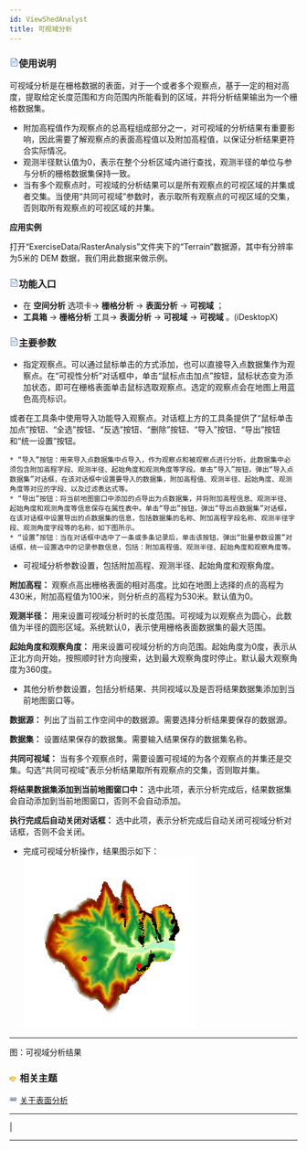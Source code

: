 ```yaml
---
id: ViewShedAnalyst
title: 可视域分析
---
```

### ![](../../../img/read.gif)使用说明

可视域分析是在栅格数据的表面，对于一个或者多个观察点，基于一定的相对高度，提取给定长度范围和方向范围内所能看到的区域，并将分析结果输出为一个栅格数据集。

  * 附加高程值作为观察点的总高程组成部分之一，对可视域的分析结果有重要影响，因此需要了解观察点的表面高程值以及附加高程值，以保证分析结果更符合实际情况。
  * 观测半径默认值为0，表示在整个分析区域内进行查找，观测半径的单位与参与分析的栅格数据集保持一致。
  * 当有多个观察点时，可视域的分析结果可以是所有观察点的可视区域的并集或者交集。当使用“共同可视域”参数时，表示取所有观察点的可视区域的交集，否则取所有观察点的可视区域的并集。

**应用实例**

打开“ExerciseData/RasterAnalysis”文件夹下的“Terrain”数据源，其中有分辨率为5米的 DEM 数据，我们用此数据来做示例。

### ![](../../img/read.gif)功能入口

  * 在 **空间分析** 选项卡-> **栅格分析** -> **表面分析** -> **可视域** ；
  * **工具箱** -> **栅格分析** 工具-> **表面分析** -> **可视域** -> **可视域** 。(iDesktopX)

### ![](../../img/read.gif)主要参数

  * 指定观察点。可以通过鼠标单击的方式添加，也可以直接导入点数据集作为观察点。在“可视性分析”对话框中，单击“鼠标点击加点”按钮，鼠标状态变为添加状态，即可在栅格表面单击鼠标选取观察点。选定的观察点会在地图上用蓝色高亮标识。

或者在工具条中使用导入功能导入观察点。对话框上方的工具条提供了“鼠标单击加点”按钮、“全选”按钮、“反选”按钮、“删除”按钮、“导入”按钮、“导出”按钮和“统一设置”按钮。

    * “导入”按钮：用来导入点数据集中点导入，作为观察点和被观察点进行分析。此数据集中必须包含附加高程字段、观测半径、起始角度和观测角度等字段。单击“导入”按钮，弹出“导入点数据集”对话框，在该对话框中设置要导入的数据集，附加高程值、观测半径、起始角度、观测角度等对应的字段、以及过滤表达式等。 
    * “导出”按钮：将当前地图窗口中添加的点导出为点数据集，并将附加高程信息、观测半径、起始角度和观测角度等信息保存在属性表中。单击“导出”按钮，弹出“导出点数据集”对话框，在该对话框中设置导出的点数据集的信息，包括数据集的名称、附加高程字段名称、观测半径字段、观测角度字段等的名称，如下图所示。
    * “设置”按钮：当在对话框中选中了一条或多条记录后，单击该按钮，弹出“批量参数设置”对话框，统一设置选中的记录参数信息，包括：附加高程值、观测半径、起始角度和观察角度等。
  * 可视域分析参数设置，包括附加高程、观测半径、起始角度和观察角度。

**附加高程：** 观察点高出栅格表面的相对高度。比如在地图上选择的点的高程为430米，附加高程值为100米，则分析点的高程为530米。默认值为0。

**观测半径：** 用来设置可视域分析时的长度范围。可视域为以观察点为圆心，此数值为半径的圆形区域。系统默认0，表示使用栅格表面数据集的最大范围。

**起始角度和观察角度：**
用来设置可视域分析的方向范围。起始角度为0度，表示从正北方向开始，按照顺时针方向搜索，达到最大观察角度时停止。默认最大观察角度为360度。

  * 其他分析参数设置，包括分析结果、共同视域以及是否将结果数据集添加到当前地图窗口等。

**数据源：** 列出了当前工作空间中的数据源。需要选择分析结果要保存的数据源。

**数据集：** 设置结果保存的数据集。需要输入结果保存的数据集名称。

**共同可视域：** 当有多个观察点时，需要设置可视域的为各个观察点的并集还是交集。勾选“共同可视域”表示分析结果取所有观察点的交集，否则取并集。

**将结果数据集添加到当前地图窗口中：** 选中此项，表示分析完成后，结果数据集会自动添加到当前地图窗口，否则不会自动添加。

**执行完成后自动关闭对话框：** 选中此项，表示分析完成后自动关闭可视域分析对话框，否则不会关闭。

  * 完成可视域分析操作，结果图示如下：
![](img/ViewShed.png)  
---  
图：可视域分析结果

### ![](../../../img/seealso.png) 相关主题

![](../../../img/smalltitle.png) [关于表面分析](AoubtSurfaceAnalyst)

* * *

|

[](http://www.supermap.com)  
  
---

